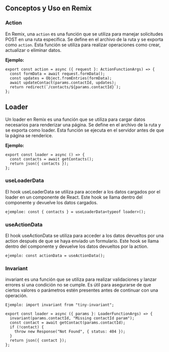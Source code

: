 ## Conceptos y Uso en Remix

### Action
En Remix, una `action` es una función que se utiliza para manejar solicitudes POST en una ruta específica. Se define en el archivo de la ruta y se exporta como `action`. Esta función se utiliza para realizar operaciones como crear, actualizar o eliminar datos.

**Ejemplo:**
```tsx
export const action = async ({ request }: ActionFunctionArgs) => {
  const formData = await request.formData();
  const updates = Object.fromEntries(formData);
  await updateContact(params.contactId, updates);
  return redirect(`/contacts/${params.contactId}`);
};
```

## Loader
Un loader en Remix es una función que se utiliza para cargar datos necesarios para renderizar una página. Se define en el archivo de la ruta y se exporta como loader. Esta función se ejecuta en el servidor antes de que la página se renderice.

**Ejemplo:**

```tsx
export const loader = async () => {
  const contacts = await getContacts();
  return json({ contacts });
};
```

### useLoaderData
El hook useLoaderData se utiliza para acceder a los datos cargados por el loader en un componente de React. Este hook se llama dentro del componente y devuelve los datos cargados.

```tsx
ejemploe: const { contacts } = useLoaderData<typeof loader>();
```

### useActionData

El hook useActionData se utiliza para acceder a los datos devueltos por una action después de que se haya enviado un formulario. Este hook se llama dentro del componente y devuelve los datos devueltos por la action.

```tsx
ejemplo: const actionData = useActionData();
```

### Invariant
invariant es una función que se utiliza para realizar validaciones y lanzar errores si una condición no se cumple. Es útil para asegurarse de que ciertos valores o parámetros estén presentes antes de continuar con una operación.
```tsx
Ejemplo: import invariant from "tiny-invariant";

export const loader = async ({ params }: LoaderFunctionArgs) => {
  invariant(params.contactId, "Missing contactId param");
  const contact = await getContact(params.contactId);
  if (!contact) {
    throw new Response("Not Found", { status: 404 });
  }
  return json({ contact });
};
```
